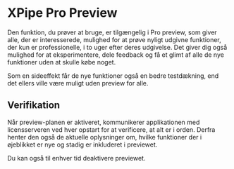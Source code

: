 # XPipe Pro Preview

Den funktion, du prøver at bruge, er tilgængelig i Pro preview, som giver alle, der er interesserede, mulighed for at prøve nyligt udgivne funktioner, der kun er professionelle, i to uger efter deres udgivelse. Det giver dig også mulighed for at eksperimentere, dele feedback og få et glimt af alle de nye funktioner uden at skulle købe noget.

Som en sideeffekt får de nye funktioner også en bedre testdækning, end det ellers ville være muligt uden preview for alle.

## Verifikation

Når preview-planen er aktiveret, kommunikerer applikationen med licensserveren ved hver opstart for at verificere, at alt er i orden. Derfra henter den også de aktuelle oplysninger om, hvilke funktioner der i øjeblikket er nye og stadig er inkluderet i previewet.

Du kan også til enhver tid deaktivere previewet.